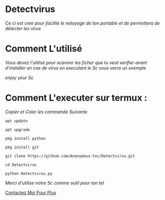 # Detectvirus
*Ce ci est crée pour facilité le netoyage de ton portable et de permettera de détecter les virus*



# Comment L'utilisé
*Vous devez l'utilisé pour scanner les ficher que tu veut verifier  avant d'installer en cas de virus en executant le Sc vous verra un exemple*

*_enjoy your Sc_*



# Comment L'executer sur termux :
*Copier et Coler les commande Suivante* 
```
apt update 

apt upgrade

pkg install python 

pkg install git

git clone https://github.com/Anonymous-txc/Detectvirus.git

cd Detectvirus

python Detectvirus.py
```

*Merci d'utilise notre Sc comme outil pour ton tel*

<a href="https://wa.me/qr/WJRSVT4FC2VOF1">Contactez Moi Pour Plus</a>





